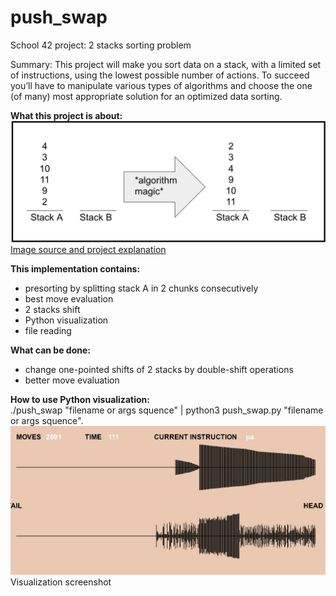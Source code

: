 # push_swap
School 42 project: 2 stacks sorting problem

Summary:
This project will make you sort data on a stack, with a limited set of instructions, using
the lowest possible number of actions. To succeed you’ll have to manipulate various
types of algorithms and choose the one (of many) most appropriate solution for an
optimized data sorting.

**What this project is about:**  
![](<img/push_swap example.png>)  
[Image source and project explanation](https://medium.com/@jamierobertdawson/push-swap-the-least-amount-of-moves-with-two-stacks-d1e76a71789a)

**This implementation contains:**
- presorting by splitting stack A in 2 chunks consecutively
- best move evaluation
- 2 stacks shift
- Python visualization
- file reading


**What can be done:**
- change one-pointed shifts of 2 stacks by double-shift operations 
- better move evaluation

**How to use Python visualization:**  
./push_swap "filename or args squence" | python3 push_swap.py "filename or args squence".   
![](<img/viz.png>)  
Visualization screenshot



